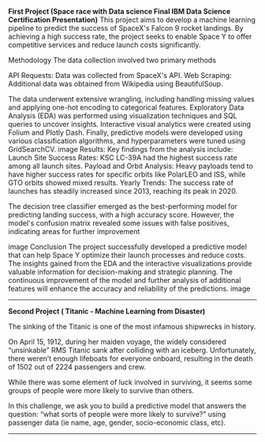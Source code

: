 **First Project (Space race with Data science Final IBM Data Science Certification Presentation)**
This project aims to develop a machine learning pipeline to predict the success of SpaceX's Falcon 9 rocket landings. By achieving a high success rate, the project seeks to enable Space Y to offer competitive services and reduce launch costs significantly.

Methodology The data collection involved two primary methods

API Requests: Data was collected from SpaceX's API. Web Scraping: Additional data was obtained from Wikipedia using BeautifulSoup.

The data underwent extensive wrangling, including handling missing values and applying one-hot encoding to categorical features. Exploratory Data Analysis (EDA) was performed using visualization techniques and SQL queries to uncover insights. Interactive visual analytics were created using Folium and Plotly Dash. Finally, predictive models were developed using various classification algorithms, and hyperparameters were tuned using GridSearchCV. image Results: Key findings from the analysis include: Launch Site Success Rates: KSC LC-39A had the highest success rate among all launch sites. Payload and Orbit Analysis: Heavy payloads tend to have higher success rates for specific orbits like PolarLEO and ISS, while GTO orbits showed mixed results. Yearly Trends: The success rate of launches has steadily increased since 2013, reaching its peak in 2020.

The decision tree classifier emerged as the best-performing model for predicting landing success, with a high accuracy score. However, the model's confusion matrix revealed some issues with false positives, indicating areas for further improvement

image Conclusion The project successfully developed a predictive model that can help Space Y optimize their launch processes and reduce costs. The insights gained from the EDA and the interactive visualizations provide valuable information for decision-making and strategic planning. The continuous improvement of the model and further analysis of additional features will enhance the accuracy and reliability of the predictions. image
***********************************************************************************************************************
**Second Project ( Titanic - Machine Learning from Disaster)**

The sinking of the Titanic is one of the most infamous shipwrecks in history.

On April 15, 1912, during her maiden voyage, the widely considered “unsinkable” RMS Titanic sank after colliding with an iceberg. Unfortunately, there weren’t enough lifeboats for everyone onboard, resulting in the death of 1502 out of 2224 passengers and crew.

While there was some element of luck involved in surviving, it seems some groups of people were more likely to survive than others.

In this challenge, we ask you to build a predictive model that answers the question: “what sorts of people were more likely to survive?” using passenger data (ie name, age, gender, socio-economic class, etc).
*************************************************************************************************************************************************************************************************************************************************************************
